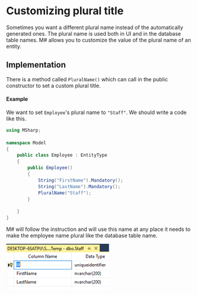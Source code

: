 # Customizing plural title

Sometimes you want a different plural name instead of the automatically generated ones.
The plural name is used both in UI and in the database table names.
M# allows you to customize the value of the plural name of an entity.

## Implementation

There is a  method called `PluralName()` which can call in the public constructor to set a custom plural title.

#### Example

We want to set `Employee`'s plural name to `"Staff"`.
We should write a code like this.

```csharp
using MSharp;

namespace Model
{
    public class Employee : EntityType
    {
        public Employee()
        {
            String("FirstName").Mandatory();
            String("LastName").Mandatory();
            PluralName("Staff");
        }

    }
}
```

M# will follow the instruction and will use this name at any place it needs to make the employee name plural like the database table name.

![plural name in the DB](images/plural.png)